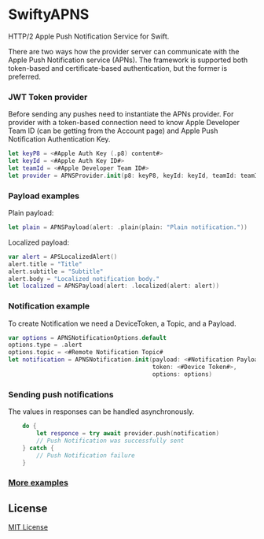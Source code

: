 # SwiftyAPNS
HTTP/2 Apple Push Notification Service for Swift.

There are two ways how the provider server can communicate with the Apple Push Notification service (APNs). The framework is supported both token-based and certificate-based authentication, but the former is preferred.

### JWT Token provider
Before sending any pushes need to instantiate the APNs provider. For provider with a token-based connection need to know Apple Developer Team ID (can be getting from the Account page) and Apple Push Notification Authentication Key.

```swift
let keyP8 = <#Apple Auth Key (.p8) content#>
let keyId = <#Apple Auth Key ID#>
let teamId = <#Apple Developer Team ID#>
let provider = APNSProvider.init(p8: keyP8, keyId: keyId, teamId: teamId)
```
### Payload examples
Plain payload:

```swift
let plain = APNSPayload(alert: .plain(plain: "Plain notification."))
```
Localized payload:

```swift
var alert = APSLocalizedAlert()
alert.title = "Title"
alert.subtitle = "Subtitle"
alert.body = "Localized notification body."
let localized = APNSPayload(alert: .localized(alert: alert))
```

### Notification example
To create Notification we need a DeviceToken, a Topic, and a Payload.

```swift
var options = APNSNotificationOptions.default
options.type = .alert
options.topic = <#Remote Notification Topic#
let notification = APNSNotification.init(payload: <#Notification Payload#>,
                                         token: <#Device Token#>,
                                         options: options)
```

### Sending push notifications
The values in responses can be handled asynchronously.

```swift
    do {
        let responce = try await provider.push(notification)
        // Push Notification was successfully sent
    } catch {
        // Push Notification failure
    }
```

### [More examples](/Tests/SwiftyAPNSTests/SwiftyAPNSTests.swift)

## License
[MIT License](LICENSE)
